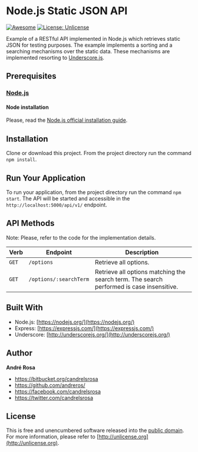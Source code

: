 # Node.js Static JSON API

[![Awesome](https://cdn.rawgit.com/sindresorhus/awesome/d7305f38d29fed78fa85652e3a63e154dd8e8829/media/badge.svg)](https://github.com/andreros/)
[![License: Unlicense](https://img.shields.io/badge/license-Unlicense-blue.svg)](http://unlicense.org/)

Example of a RESTful API implemented in Node.js which retrieves static JSON for testing purposes. The example implements
a sorting and a searching mechanisms over the static data. These mechanisms are implemented resorting to
[Underscore.js](http://underscorejs.org/).


## Prerequisites

### [Node.js](https://nodejs.org/en/download/)

#### Node installation

Please, read the [Node.js official installation guide](https://github.com/nodejs/node/wiki/Installation).


## Installation

Clone or download this project. From the project directory run the command `npm install`.


## Run Your Application

To run your application, from the project directory run the command `npm start`. The API will
be started and accessible in the `http://localhost:5000/api/v1/` endpoint.


## API Methods

Note: Please, refer to the code for the implementation details.

| Verb | Endpoint | Description |
| --- | --- | --- |
| `GET` | `/options` | Retrieve all options. |
| `GET` | `/options/:searchTerm` | Retrieve all options matching the search term. The search performed is case insensitive. |


## Built With

*  Node.js: [https://nodejs.org/](https://nodejs.org/)
*  Express: [https://expressjs.com/](https://expressjs.com/)
*  Underscore: [http://underscorejs.org/](http://underscorejs.org/)


## Author

**André Rosa**

* <https://bitbucket.org/candrelsrosa>
* <https://github.com/andreros/>
* <https://facebook.com/candrelsrosa>
* <https://twitter.com/candrelsrosa>


## License

This is free and unencumbered software released into the [public domain](UNLICENSE.txt). For more information,
please refer to [http://unlicense.org](http://unlicense.org).
